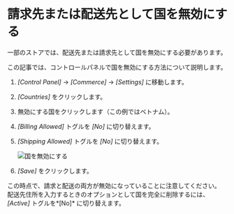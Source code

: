 # 請求先または配送先として国を無効にする

一部のストアでは、配送先または請求先として国を無効にする必要があります。

この記事では、コントロールパネルで国を無効にする方法について説明します。

1.  *[Control Panel]* → *[Commerce]* → *[Settings]* に移動します。

2.  *[Countries]* をクリックします。

3.  無効にする国をクリックします（この例ではベトナム）。

4.  *[Billing Allowed]* トグルを *[No]* に切り替えます。

5.  *[Shipping Allowed]* トグルを *[No]* に切り替えます。

    ![国を無効にする](./deactivating-a-country-for-billing-or-shipping/images/01.png)

6.  *[Save]* をクリックします。

この時点で、請求と配送の両方が無効になっていることに注意してください。 配送先住所を入力するときのオプションとして国を完全に削除するには、*[Active]* トグルを*[No]* に切り替えます。
